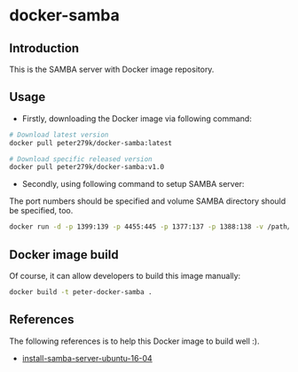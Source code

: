 # docker-samba

## Introduction

This is the SAMBA server with Docker image repository.

## Usage

- Firstly, downloading the Docker image via following command:

```BASH
# Download latest version
docker pull peter279k/docker-samba:latest

# Download specific released version
docker pull peter279k/docker-samba:v1.0
```

- Secondly, using following command to setup SAMBA server:

The port numbers should be specified and volume SAMBA directory should be specified, too.

```BASH
docker run -d -p 1399:139 -p 4455:445 -p 1377:137 -p 1388:138 -v /path/to/samba/folder:/srv/private peter279k/docker-samba:latest "SAMBA_USER" "SAMBA_PASS"
```

## Docker image build

Of course, it can allow developers to build this image manually:

```BASH
docker build -t peter-docker-samba .
```

## References

The following references is to help this Docker image to build well :).

- [install-samba-server-ubuntu-16-04](https://www.linuxbabe.com/ubuntu/install-samba-server-ubuntu-16-04)
